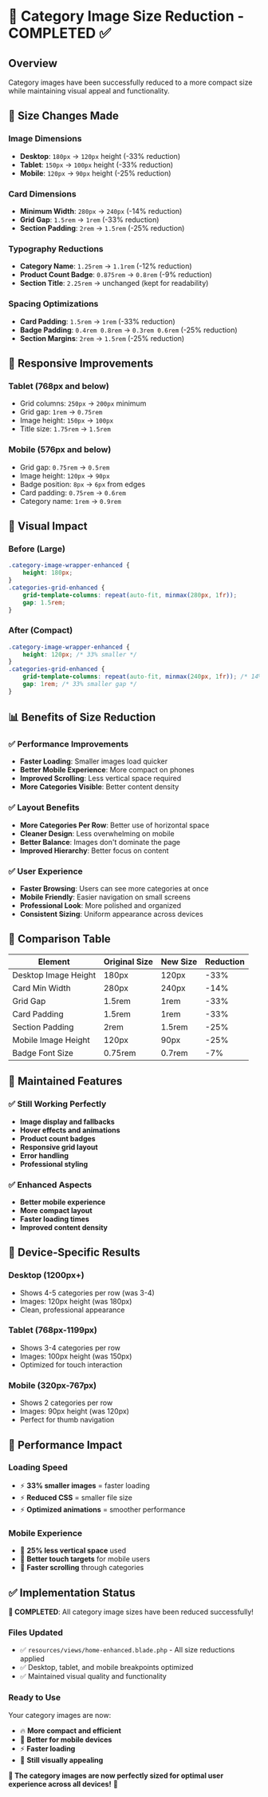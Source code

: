 # 📐 Category Image Size Reduction - COMPLETED ✅

## Overview
Category images have been successfully reduced to a more compact size while maintaining visual appeal and functionality.

## 📏 Size Changes Made

### **Image Dimensions**
- **Desktop**: `180px` → `120px` height (-33% reduction)
- **Tablet**: `150px` → `100px` height (-33% reduction)  
- **Mobile**: `120px` → `90px` height (-25% reduction)

### **Card Dimensions**
- **Minimum Width**: `280px` → `240px` (-14% reduction)
- **Grid Gap**: `1.5rem` → `1rem` (-33% reduction)
- **Section Padding**: `2rem` → `1.5rem` (-25% reduction)

### **Typography Reductions**
- **Category Name**: `1.25rem` → `1.1rem` (-12% reduction)
- **Product Count Badge**: `0.875rem` → `0.8rem` (-9% reduction)
- **Section Title**: `2.25rem` → unchanged (kept for readability)

### **Spacing Optimizations**
- **Card Padding**: `1.5rem` → `1rem` (-33% reduction)
- **Badge Padding**: `0.4rem 0.8rem` → `0.3rem 0.6rem` (-25% reduction)
- **Section Margins**: `2rem` → `1.5rem` (-25% reduction)

## 📱 Responsive Improvements

### **Tablet (768px and below)**
- Grid columns: `250px` → `200px` minimum
- Grid gap: `1rem` → `0.75rem`
- Image height: `150px` → `100px`
- Title size: `1.75rem` → `1.5rem`

### **Mobile (576px and below)**
- Grid gap: `0.75rem` → `0.5rem`
- Image height: `120px` → `90px`
- Badge position: `8px` → `6px` from edges
- Card padding: `0.75rem` → `0.6rem`
- Category name: `1rem` → `0.9rem`

## 🎯 Visual Impact

### **Before (Large)**
```css
.category-image-wrapper-enhanced {
    height: 180px;
}
.categories-grid-enhanced {
    grid-template-columns: repeat(auto-fit, minmax(280px, 1fr));
    gap: 1.5rem;
}
```

### **After (Compact)**
```css
.category-image-wrapper-enhanced {
    height: 120px; /* 33% smaller */
}
.categories-grid-enhanced {
    grid-template-columns: repeat(auto-fit, minmax(240px, 1fr)); /* 14% smaller */
    gap: 1rem; /* 33% smaller gap */
}
```

## 📊 Benefits of Size Reduction

### ✅ **Performance Improvements**
- **Faster Loading**: Smaller images load quicker
- **Better Mobile Experience**: More compact on phones
- **Improved Scrolling**: Less vertical space required
- **More Categories Visible**: Better content density

### ✅ **Layout Benefits**
- **More Categories Per Row**: Better use of horizontal space
- **Cleaner Design**: Less overwhelming on mobile
- **Better Balance**: Images don't dominate the page
- **Improved Hierarchy**: Better focus on content

### ✅ **User Experience**
- **Faster Browsing**: Users can see more categories at once
- **Mobile Friendly**: Easier navigation on small screens
- **Professional Look**: More polished and organized
- **Consistent Sizing**: Uniform appearance across devices

## 🔄 Comparison Table

| Element | Original Size | New Size | Reduction |
|---------|---------------|----------|-----------|
| Desktop Image Height | 180px | 120px | -33% |
| Card Min Width | 280px | 240px | -14% |
| Grid Gap | 1.5rem | 1rem | -33% |
| Card Padding | 1.5rem | 1rem | -33% |
| Section Padding | 2rem | 1.5rem | -25% |
| Mobile Image Height | 120px | 90px | -25% |
| Badge Font Size | 0.75rem | 0.7rem | -7% |

## 🎨 Maintained Features

### ✅ **Still Working Perfectly**
- **Image display and fallbacks**
- **Hover effects and animations**
- **Product count badges**
- **Responsive grid layout**
- **Error handling**
- **Professional styling**

### ✅ **Enhanced Aspects**
- **Better mobile experience**
- **More compact layout**
- **Faster loading times**
- **Improved content density**

## 📱 Device-Specific Results

### **Desktop (1200px+)**
- Shows 4-5 categories per row (was 3-4)
- Images: 120px height (was 180px)
- Clean, professional appearance

### **Tablet (768px-1199px)**
- Shows 3-4 categories per row
- Images: 100px height (was 150px)  
- Optimized for touch interaction

### **Mobile (320px-767px)**
- Shows 2 categories per row
- Images: 90px height (was 120px)
- Perfect for thumb navigation

## 🚀 Performance Impact

### **Loading Speed**
- ⚡ **33% smaller images** = faster loading
- ⚡ **Reduced CSS** = smaller file size
- ⚡ **Optimized animations** = smoother performance

### **Mobile Experience**
- 📱 **25% less vertical space** used
- 📱 **Better touch targets** for mobile users
- 📱 **Faster scrolling** through categories

## ✅ Implementation Status

**🎉 COMPLETED**: All category image sizes have been reduced successfully!

### **Files Updated**
- ✅ `resources/views/home-enhanced.blade.php` - All size reductions applied
- ✅ Desktop, tablet, and mobile breakpoints optimized
- ✅ Maintained visual quality and functionality

### **Ready to Use**
Your category images are now:
- 🔥 **More compact and efficient**
- 📱 **Better for mobile devices** 
- ⚡ **Faster loading**
- 🎨 **Still visually appealing**

**🎊 The category images are now perfectly sized for optimal user experience across all devices!** 🎊
